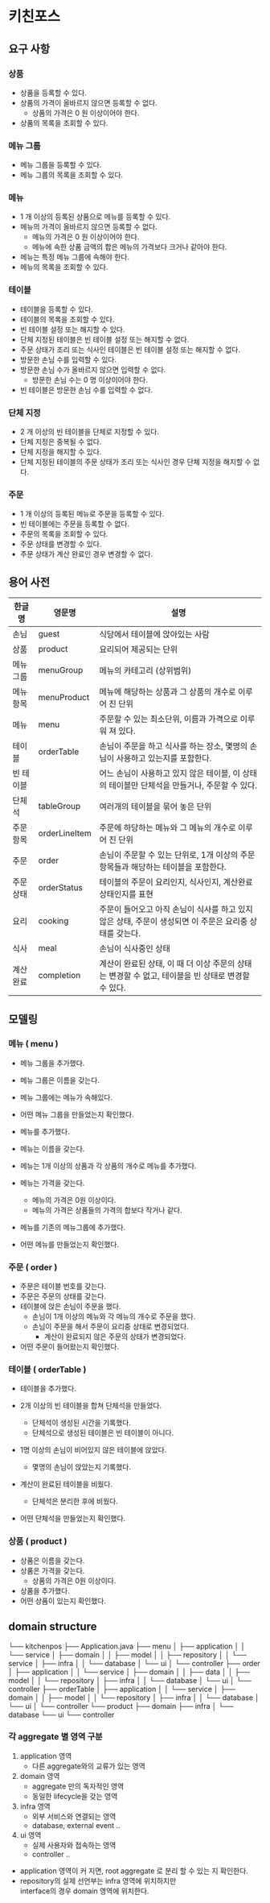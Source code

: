 # 키친포스

## 요구 사항

### 상품

* 상품을 등록할 수 있다.
* 상품의 가격이 올바르지 않으면 등록할 수 없다.
    * 상품의 가격은 0 원 이상이어야 한다.
* 상품의 목록을 조회할 수 있다.

### 메뉴 그룹

* 메뉴 그룹을 등록할 수 있다.
* 메뉴 그룹의 목록을 조회할 수 있다.

### 메뉴

* 1 개 이상의 등록된 상품으로 메뉴를 등록할 수 있다.
* 메뉴의 가격이 올바르지 않으면 등록할 수 없다.
    * 메뉴의 가격은 0 원 이상이어야 한다.
    * 메뉴에 속한 상품 금액의 합은 메뉴의 가격보다 크거나 같아야 한다.
* 메뉴는 특정 메뉴 그룹에 속해야 한다.
* 메뉴의 목록을 조회할 수 있다.

### 테이블

* 테이블을 등록할 수 있다.
* 테이블의 목록을 조회할 수 있다.
* 빈 테이블 설정 또는 해지할 수 있다.
* 단체 지정된 테이블은 빈 테이블 설정 또는 해지할 수 없다.
* 주문 상태가 조리 또는 식사인 테이블은 빈 테이블 설정 또는 해지할 수 없다.
* 방문한 손님 수를 입력할 수 있다.
* 방문한 손님 수가 올바르지 않으면 입력할 수 없다.
    * 방문한 손님 수는 0 명 이상이어야 한다.
* 빈 테이블은 방문한 손님 수를 입력할 수 없다.

### 단체 지정

* 2 개 이상의 빈 테이블을 단체로 지정할 수 있다.
* 단체 지정은 중복될 수 없다.
* 단체 지정을 해지할 수 있다.
* 단체 지정된 테이블의 주문 상태가 조리 또는 식사인 경우 단체 지정을 해지할 수 없다.

### 주문

* 1 개 이상의 등록된 메뉴로 주문을 등록할 수 있다.
* 빈 테이블에는 주문을 등록할 수 없다.
* 주문의 목록을 조회할 수 있다.
* 주문 상태를 변경할 수 있다.
* 주문 상태가 계산 완료인 경우 변경할 수 없다.

## 용어 사전

| 한글명 | 영문명 | 설명 |
| --- | --- | --- |
| 손님 | guest | 식당에서 테이블에 앉아있는 사람 |
| 상품 | product | 요리되어 제공되는 단위 |
| 메뉴그룹 | menuGroup | 메뉴의 카테고리 (상위범위) |
| 메뉴항목 | menuProduct | 메뉴에 해당하는 상품과 그 상품의 개수로 이루어 진 단위 |
| 메뉴 | menu | 주문할 수 있는 최소단위, 이름과 가격으로 이루워 져 있다. |
| 테이블 | orderTable | 손님이 주문을 하고 식사를 하는 장소, 몇명의 손님이 사용하고 있는지를 포함한다. |
| 빈 테이블 |  | 어느 손님이 사용하고 있지 않은 테이블, 이 상태의 테이블만 단체석을 만들거나, 주문할 수 있다. |
| 단체석 | tableGroup | 여러개의 테이블을 묶어 놓은 단위 |
| 주문항목 | orderLineItem | 주문에 하당하는 메뉴와 그 메뉴의 개수로 이루어 진 단위 |
| 주문 | order | 손님이 주문할 수 있는 단위로, 1개 이상의 주문항목들과 해당하는 테이블을 포함한다. |
| 주문상태 | orderStatus | 테이블의 주문이 요리인지, 식사인지, 계산완료 상태인지를 표현 |
| 요리 | cooking | 주문이 들어오고 아직 손님이 식사를 하고 있지 않은 상태, 주문이 생성되면 이 주문은 요리중 상태를 갖는다. |
| 식사 | meal | 손님이 식사중인 상태  |
| 계산완료 | completion | 계산이 완료된 상태, 이 때 더 이상 주문의 상태는 변경할 수 없고, 테이블을 빈 상태로 변경할 수 있다.  |

## 모델링

### 메뉴 ( menu )
- 메뉴 그룹을 추가했다.
- 메뉴 그룹은 이름을 갖는다.
- 메뉴 그룹에는 메뉴가 속해있다.
- 어떤 메뉴 그룹을 만들었는지 확인했다.

- 메뉴를 추가했다.
- 메뉴는 이름을 갖는다.
- 메뉴는 1개 이상의 상품과 각 상품의 개수로 메뉴를 추가했다.
- 메뉴는 가격을 갖는다.
    - 메뉴의 가격은 0원 이상이다.
    - 메뉴의 가격은 상품들의 가격의 합보다 작거나 같다.
- 메뉴를 기존의 메뉴그룹에 추가했다. 
- 어떤 메뉴를 만들었는지 확인했다.

### 주문 ( order )
- 주문은 테이블 번호를 갖는다.
- 주문은 주문의 상태를 갖는다.
- 테이블에 앉은 손님이 주문을 했다.
    - 손님이 1개 이상의 메뉴와 각 메뉴의 개수로 주문을 했다.
    - 손님이 주문을 해서 주문이 요리중 상태로 변경되었다.
        - 계산이 완료되지 않은 주문의 상태가 변경되었다.
- 어떤 주문이 들어왔는지 확인했다.

### 테이블 ( orderTable )
- 테이블을 추가했다.

- 2개 이상의 빈 테이블을 합쳐 단체석을 만들었다.
    - 단체석이 생성된 시간을 기록했다.
    - 단체석으로 생성된 테이블은 빈 테이블이 아니다.

- 1명 이상의 손님이 비어있지 않은 테이블에 앉았다.
    - 몇명의 손님이 앉았는지 기록했다.
    
- 계산이 완료된 테이블을 비웠다.
    - 단체석은 분리한 후에 비웠다.

- 어떤 단체석을 만들었는지 확인했다.

### 상품 ( product )
- 상품은 이름을 갖는다.
- 상품은 가격을 갖는다.
    - 상품의 가격은 0원 이상이다.
- 상품을 추가했다.
- 어떤 상품이 있는지 확인했다.


## domain structure
└── kitchenpos
    ├── Application.java
    ├── menu
    │   ├── application
    │   │   └── service
    │   ├── domain
    │   │   ├── model
    │   │   ├── repository
    │   │   └── service
    │   ├── infra
    │   │   └── database
    │   └── ui
    │       └── controller
    ├── order
    │   ├── application
    │   │   └── service
    │   ├── domain
    │   │   ├── data
    │   │   ├── model
    │   │   └── repository
    │   ├── infra
    │   │   └── database
    │   └── ui
    │       └── controller
    ├── orderTable
    │   ├── application
    │   │   └── service
    │   ├── domain
    │   │   ├── model
    │   │   └── repository
    │   ├── infra
    │   │   └── database
    │   └── ui
    │       └── controller
    └── product
        ├── domain
        ├── infra
        │   └── database
        └── ui
            └── controller

### 각 aggregate 별 영역 구분
1. application 영역
    - 다른 aggregate와의 교류가 있는 영역
2. domain 영역
    - aggregate 만의 독자적인 영역 
    - 동일한 lifecycle을 갖는 영역
3. infra 영역
    - 외부 서비스와 연결되는 영역
    - database, external event ..
4. ui 영역
    - 실제 사용자와 접속하는 영역
    - controller ..
- application 영역이 커 지면, root aggregate 로 분리 할 수 있는 지 확인한다.
- repository의 실제 선언부는 infra 영역에 위치하지만  
  interface의 경우 domain 영역에 위치한다. 

